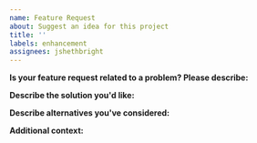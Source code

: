 ```yaml
---
name: Feature Request
about: Suggest an idea for this project
title: ''
labels: enhancement
assignees: jshethbright
---
```


**Is your feature request related to a problem? Please describe:**

<!-- A clear and concise description of what the problem is. Ex. I'm always frustrated when [...] -->

**Describe the solution you'd like:**

<!-- A clear and concise description of what you want to happen. -->

**Describe alternatives you've considered:**

<!-- A clear and concise description of any alternative solutions or features you've considered. -->

**Additional context:**

<!-- Add any other context or screenshots about the feature request here. -->

<!-- Click the "Preview" tab before you submit to ensure the formatting is correct. -->
